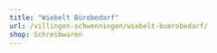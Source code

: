 ```yaml
---
title: "Wiebelt Bürobedarf"
url: /villingen-schwenningen/wiebelt-buerobedarf/
shop: Schreibwaren
---
```

